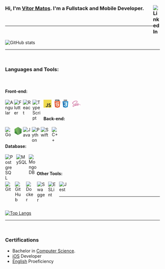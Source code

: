 ### Hi, I'm [Vítor Matos][linkedin]. I'm a Fullstack and Mobile Developer. [<img align="right" alt="LinkedIn" width="22px" src="https://logospng.org/download/linkedin/logo-linkedin-icon-4096.png" />][linkedin]

<br>

---
<br>

![GitHub stats](https://github-readme-stats.vercel.app/api?username=vitormmatos&show_icons=true&theme=radical)


---
<br>

### Languages and Tools:
<br>

#### Front-end:
<img align="left" alt="Angular" width="26px" src="https://upload.wikimedia.org/wikipedia/commons/c/cf/Angular_full_color_logo.svg" style="margin-right: 3px"/>
<img align="left" alt="Flutter" width="26px" src="https://cdn.iconscout.com/icon/free/png-128/flutter-3521432-2944876.png" style="margin-right: 3px"/>
<img align="left" alt="React" width="26px" src="https://upload.wikimedia.org/wikipedia/commons/a/a7/React-icon.svg" style="margin-right: 5px"/>
<img align="left" alt="TypeScript" width="26px" src="https://upload.wikimedia.org/wikipedia/commons/4/4c/Typescript_logo_2020.svg" style="margin-right: 10px"/>
<img align="left" alt="JavaScript" width="26px" src="https://raw.githubusercontent.com/github/explore/80688e429a7d4ef2fca1e82350fe8e3517d3494d/topics/javascript/javascript.png" style="margin-right:6px"/>
<img align="left" alt="HTML5" width="26px" src="https://raw.githubusercontent.com/github/explore/80688e429a7d4ef2fca1e82350fe8e3517d3494d/topics/html/html.png" />
<img align="left" alt="CSS3" width="26px" src="https://raw.githubusercontent.com/github/explore/80688e429a7d4ef2fca1e82350fe8e3517d3494d/topics/css/css.png" style="margin-right: 10px"/>
<img align="left" alt="Sass" width="26px" src="https://raw.githubusercontent.com/github/explore/80688e429a7d4ef2fca1e82350fe8e3517d3494d/topics/sass/sass.png" />
<br><br>

#### Back-end:
<img align="left" alt="Go" width="26px" src="https://img.icons8.com/color/452/golang.png" style="margin-right: 3px" />
<img align="left" alt="Node" width="26px" src="https://raw.githubusercontent.com/github/explore/80688e429a7d4ef2fca1e82350fe8e3517d3494d/topics/nodejs/nodejs.png" style="margin-right: 3px"/>
<img align="left" alt="Java" width="26px" src="https://cdn.iconscout.com/icon/free/png-256/java-43-569305.png" style="margin-right: 3px"/>
<img align="left" alt="Python" width="26px" src="https://logos-download.com/wp-content/uploads/2016/10/Python_logo_icon.png" style="margin-right: 3px"/>
<img align="left" alt="Swift" width="26px" src="https://www.logolynx.com/images/logolynx/49/49b60c7a6481b8465203aa60fb5f8434.png" style="margin-right: 10px"/>
<img align="left" alt="C++" width="26px" src="https://upload.wikimedia.org/wikipedia/commons/1/18/ISO_C%2B%2B_Logo.svg" />
<br><br>

#### Database:
<img align="left" alt="PostgreSQL" width="26px" src="https://upload.wikimedia.org/wikipedia/commons/thumb/2/29/Postgresql_elephant.svg/1200px-Postgresql_elephant.svg.png" style="margin-right: 10px"/>
<img align="left" alt="MySQL" width="36px" src="https://1000marcas.net/wp-content/uploads/2020/11/MySQL-logo.png" style="margin-right: 5px"/>
<img align="left" alt="MongoDB" width="26px" src="https://cdn.worldvectorlogo.com/logos/mongodb-icon-1.svg" />
<br><br>

#### Other Tools:

<img align="left" alt="Git" width="26px" src="https://upload.wikimedia.org/wikipedia/commons/thumb/3/3f/Git_icon.svg/1024px-Git_icon.svg.png" style="margin-right: 6px"/>
<img align="left" alt="GitHub" width="26px" src="https://cdn.iconscout.com/icon/free/png-128/github-3089487-2567439.png" style="margin-right: 10px"/>
<img align="left" alt="Docker" width="26px" src="https://cdn-icons-png.flaticon.com/512/919/919853.png" style="margin-right: 10px"/>
<img align="left" alt="Swagger" width="26px" src="https://cdn.auth0.com/blog/aspnet-core-web-apis/swagger.png" style="margin-right: 10px"/>
<img align="left" alt="ESLint" width="26px" src="https://cdn.freebiesupply.com/logos/large/2x/eslint-1-logo-png-transparent.png" style="margin-right: 10px"/>
<img align="left" alt="Jest" width="26px" src="https://seeklogo.com/images/J/jest-logo-F9901EBBF7-seeklogo.com.png" style="margin-right: 10px"/>

<br><br>

---
<br>

[![Top Langs](https://github-readme-stats.vercel.app/api/top-langs/?username=vitormmatos&langs_count=8)](https://github.com/vitormmatos/github-readme-stats)

---
<br>

### Certifications

- Bachelor in [Computer Science][bachelor].
- [iOS][iOS] Developer
- [English][english-proeficiency] Proeficiency

[linkedin]: https://www.linkedin.com/in/vitor-matos-7979b41b2/
[bachelor]: https://ln2.sync.com/dl/5d1d5ca50/wswqysi6-u4nap6j9-2v56x53f-ynzyg78v/view/default/4918917910011
[iOS]: https://ln2.sync.com/dl/7ff2ac930/qyv3t73d-4m4q6zh7-ifb5s5kw-a87cwrpw/view/image/4918914280011
[english-proeficiency]: https://www.efset.org/cert/GUk9nn
